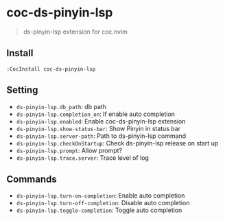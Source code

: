 # coc-ds-pinyin-lsp

> ds-pinyin-lsp extension for coc.nvim

## Install

```vim
:CocInstall coc-ds-pinyin-lsp
```

## Setting

- `ds-pinyin-lsp.db_path`: db path
- `ds-pinyin-lsp.completion_on`: If enable auto completion
- `ds-pinyin-lsp.enabled`: Enable coc-ds-pinyin-lsp extension
- `ds-pinyin-lsp.show-status-bar`: Show Pinyin in status bar
- `ds-pinyin-lsp.server-path`: Path to ds-pinyin-lsp command
- `ds-pinyin-lsp.checkOnStartup`: Check ds-pinyin-lsp release on start up
- `ds-pinyin-lsp.prompt`: Allow prompt?
- `ds-pinyin-lsp.trace.server`: Trace level of log

## Commands

- `ds-pinyin-lsp.turn-on-completion`: Enable auto completion
- `ds-pinyin-lsp.turn-off-completion`: Disable auto completion
- `ds-pinyin-lsp.toggle-completion`: Toggle auto completion


